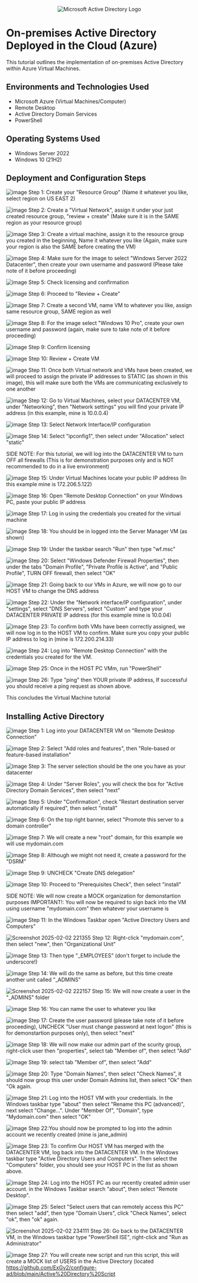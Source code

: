 <p align="center">
<img src="https://i.imgur.com/pU5A58S.png" alt="Microsoft Active Directory Logo"/>
</p>

<h1>On-premises Active Directory Deployed in the Cloud (Azure)</h1>
This tutorial outlines the implementation of on-premises Active Directory within Azure Virtual Machines.<br />

<h2>Environments and Technologies Used</h2>

- Microsoft Azure (Virtual Machines/Computer)
- Remote Desktop
- Active Directory Domain Services
- PowerShell

<h2>Operating Systems Used </h2>

- Windows Server 2022
- Windows 10 (21H2)

<h2>Deployment and Configuration Steps</h2>

![image](https://github.com/user-attachments/assets/2841b9f1-2970-4c0a-8f5d-a56372d3eab6)
Step 1: Create your "Resource Group" (Name it whatever you like, select region on US EAST 2)

![image](https://github.com/user-attachments/assets/b4a609e0-a7c3-4bf7-b625-8bbcd268d1fc)
Step 2: Create a "Virtual Network", assign it under your just created resource group, "review + create" (Make sure it is in the SAME region as your resource group)

![image](https://github.com/user-attachments/assets/e5121d66-907b-4490-aecc-26965d6ea99b)
Step 3: Create a virtual machine, assign it to the resource group you created in the beginning, Name it whatever you like (Again, make sure your region is also the SAME before creating the VM) 

![image](https://github.com/user-attachments/assets/ecb1d224-a0ad-491f-83c5-85f6f2bb8ab8)
Step 4: Make sure for the image to select "Windows Server 2022 Datacenter", then create your own username and password (Please take note of it before proceeding)

![image](https://github.com/user-attachments/assets/d0cc10ef-0001-4632-b2ef-11a383c8886f)
Step 5: Check licensing and confirmation

![image](https://github.com/user-attachments/assets/588ac30d-720a-4398-9bda-0d78c3378ec0)
Step 6: Proceed to "Review + Create"

![image](https://github.com/user-attachments/assets/f64c1667-f03f-4b79-88d5-c5574e74689a)
Step 7: Create a second VM, name VM to whatever you like, assign same resource group, SAME region as well

![image](https://github.com/user-attachments/assets/b23969e2-df93-465d-8756-744b4b46bca5)
Step 8: For the image select "Windows 10 Pro", create your own username and password (again, make sure to take note of it before proceeding)

![image](https://github.com/user-attachments/assets/207837e7-80f7-4e6a-a8dc-08a0750d8d6c)
Step 9: Confirm licensing

![image](https://github.com/user-attachments/assets/c1d99c3c-ae00-4efa-bd09-495691774d0c)
Step 10: Review + Create VM

![image](https://github.com/user-attachments/assets/c66a1958-9d3f-4535-b1f9-a1f132164501)
Step 11: Once both Virtual network and VMs have been created, we will proceed to assign the private IP addresses to STATIC (as shown in this image), this will make sure both the VMs are communicating exclusively to one another

![image](https://github.com/user-attachments/assets/7b5b2d44-1db2-437b-bf83-14da1b18f6cf)
Step 12: Go to Virtual Machines, select your DATACENTER VM, under "Networking", then "Network settings" you will find your private IP address (in this example, mine is 10.0.0.4)

![image](https://github.com/user-attachments/assets/a707f2c3-f950-4b46-b0b9-04451f72c092)
Step 13: Select Network Interface/IP configuration

![image](https://github.com/user-attachments/assets/6402273e-fcb5-4178-b081-5f0c98bc63c8)
Step 14: Select "ipconfig1", then select under "Allocation" select "static"

SIDE NOTE: For this tutorial, we will log into the DATACENTER VM to turn OFF all firewalls (This is for demonstration purposes only and is NOT recommended to do in a live environment)

![image](https://github.com/user-attachments/assets/70f77a73-acb4-43fc-9077-e94a526c707b)
Step 15: Under Virtual Machines locate your public IP address (In this example mine is 172.206.5.122)

![image](https://github.com/user-attachments/assets/b5cf0447-9fc5-494b-89b4-3e56265b8d6c)
Step 16: Open "Remote Desktop Connection" on your Windows PC, paste your public IP address

![image](https://github.com/user-attachments/assets/85567ea3-1330-4fad-9d78-9f24bcab13c6)
Step 17: Log in using the credentials you created for the virtual machine

![image](https://github.com/user-attachments/assets/5c5a3398-ebc5-48f8-bbe5-e746eee179c4)
Step 18: You should be in logged into the Server Manager VM (as shown)

![image](https://github.com/user-attachments/assets/306a656d-d1de-4af2-80c0-f1f42b5abd12)
Step 19: Under the taskbar search "Run" then type "wf.msc"

![image](https://github.com/user-attachments/assets/8ae51527-ea32-4593-9c73-1a4960548826)
Step 20: Select "Windows Defender Firewall Properties", then under the tabs "Domain Profile", "Private Profile is Active", and "Public Profile", TURN OFF firewall, then select "OK"

![image](https://github.com/user-attachments/assets/ed407845-c62d-45b2-a0c1-f064cf001b71)
Step 21: Going back to our VMs in Azure, we will now go to our HOST VM to change the DNS address

![image](https://github.com/user-attachments/assets/96322296-ab4a-4a1d-8894-546eda8ca949)
Step 22: Under the "Network interface/IP configuration", under "settings", select "DNS Servers", select "Custom" and type your DATACENTER PRIVATE IP address (for this example mine is 10.0.04)

![image](https://github.com/user-attachments/assets/9d8b7e03-a1df-43c1-832c-0de5d9a01817)
Step 23: To confirm both VMs have been correctly assigned, we will now log in to the HOST VM to confirm. Make sure you copy your public IP address to log in (mine is 172.200.214.33)

![image](https://github.com/user-attachments/assets/549c904a-d80c-4758-bf38-dd4d6b85b94b)
Step 24: Log into "Remote Desktop Connection" with the credentials you created for the VM.

![image](https://github.com/user-attachments/assets/75056000-6f96-4dab-805b-90cb448d9be9)
Step 25: Once in the HOST PC VMm, run "PowerShell" 

![image](https://github.com/user-attachments/assets/06885cbb-ac99-4449-a9c3-3ad257df0180)
Step 26: Type "ping" then YOUR private IP address, If successful you should receive a ping request as shown above.

This concludes the Virtual Machine tutorial

<h2>Installing Active Directory</h2>

![image](https://github.com/user-attachments/assets/c23851d8-9ab2-4976-9ccc-cd4767b5feba)
Step 1: Log into your DATACENTER VM on "Remote Desktop Connection"

![image](https://github.com/user-attachments/assets/a88db94b-301b-4dcc-acc7-f9d20d6cdb9f)
Step 2: Select "Add roles and features", then "Role-based or feature-based installation"

![image](https://github.com/user-attachments/assets/ea57c9b0-eaec-40d7-beb3-f204be9e36b8)
Step 3: The server selection should be the one you have as your datacenter

![image](https://github.com/user-attachments/assets/fefac5e1-9d0a-416f-a7e1-d28d2c1ab706)
Step 4: Under "Server Roles", you will check the box for "Active Directory Domain Services", then select "next"

![image](https://github.com/user-attachments/assets/673a6276-e317-4428-903a-269a2a7c0ddf)
Step 5: Under "Confirmation", check "Restart destination server automatically if required", then select "install"

![image](https://github.com/user-attachments/assets/400fdc86-39ef-4010-acc6-cedf540d7220)
Step 6: On the top right banner, select "Promote this server to a domain controller"

![image](https://github.com/user-attachments/assets/ce76e869-bd25-4c67-a23c-6d7bdbae9f79)
Step 7: We will create a new "root" domain, for this example we will use mydomain.com

![image](https://github.com/user-attachments/assets/23eda5a6-2824-4383-92ec-23155f4f17fb)
Step 8: Although we might not need it, create a password for the "DSRM"

![image](https://github.com/user-attachments/assets/c0da67f9-352a-4f3b-92b7-eef9929dbb3c)
Step 9: UNCHECK "Create DNS delegation"

![image](https://github.com/user-attachments/assets/c5e1611c-5cad-4ff8-8bf1-3a9d70136cd8)
Step 10: Proceed to "Prerequisites Check", then select "install"

SIDE NOTE: We will now create a MOCK organization for demonstartion purposes
IMPORTANT!: You will now be required to sign back into the VM using username "mydomain.com\" then whatever your username is

![image](https://github.com/user-attachments/assets/77bf11be-d600-43ac-8f6d-446351d221ae)
Step 11: In the Windows Taskbar open "Active Directory Users and Computers"

![Screenshot 2025-02-02 221355](https://github.com/user-attachments/assets/9a0aad5b-a4b8-4fcd-9ccc-662b3f9860bf)
Step 12: Right-click "mydomain.com", then select "new", then "Organizational Unit"

![image](https://github.com/user-attachments/assets/18c9a584-fe2e-406c-b769-5564445c9e21)
Step 13: Then type "_EMPLOYEES" (don't forget to include the underscore!)

![image](https://github.com/user-attachments/assets/b6c7f1e0-b890-4638-b352-de50cad57f9e)
Step 14: We will do the same as before, but this time create another unit called "_ADMINS"

![Screenshot 2025-02-02 222157](https://github.com/user-attachments/assets/cc5e8baf-ff20-4911-a178-58f8cbe394d4)
Step 15: We will now create a user in the "_ADMINS" folder

![image](https://github.com/user-attachments/assets/b0354bbe-3520-49d8-b7eb-75addc473607)
Step 16: You can name the user to whatever you like

![image](https://github.com/user-attachments/assets/c86c7cca-8195-415c-b066-c965f814facf)
Step 17: Create the user password (please take note of it before proceeding), UNCHECK "User must change password at next logon" (this is for demonstartion purposes only), then select "next"

![image](https://github.com/user-attachments/assets/511a645e-458c-45e5-bdfa-0cace40251dc)
Step 18: We will now make our admin part of the scurity group, right-click user then "properties", select tab "Member of", then select "Add"

![image](https://github.com/user-attachments/assets/6af5a22d-8789-4b09-aeca-ff73df3342ca)
Step 19: select tab "Member of", then select "Add"

![image](https://github.com/user-attachments/assets/2f2fcbac-b9ed-4324-a9f5-a956ab04e332)
Step 20: Type "Domain Names", then select "Check Names", it should now group this user under Domain Admins list, then select "Ok" then "Ok again.

![image](https://github.com/user-attachments/assets/ff4b4a82-832a-4584-accc-e4ce87dede61)
Step 21: Log into the HOST VM with your credentials. In the Windows taskbar type "about" then select "Rename this PC (advanced)", next select "Change...". Under "Member Of", "Domain", type "Mydomain.com" then select "OK"

![image](https://github.com/user-attachments/assets/c36707de-0d28-49a1-8e10-e0dd5d874d6d)
Step 22:You should now be prompted to log into the admin account we recently created (mine is jane_admin)

![image](https://github.com/user-attachments/assets/5e6d440a-4d7b-43f4-9001-f789e48a8c6c)
Step 23: To confirm Our HOST VM has merged with the DATACENTER VM, log back into the DATACENTER VM. In the Windows taskbar type "Active Directory Users and Computers". Then select the "Computers" folder, you should see your HOST PC in the list as shown above. 

![image](https://github.com/user-attachments/assets/3a423536-b41b-4bb4-95ba-db9c831db0af)
Step 24: Log into the HOST PC as our recently created admin user account. in the Windows Taskbar search "about", then select "Remote Desktop".

![image](https://github.com/user-attachments/assets/0893a80f-f7d0-4107-a216-591f22b3d09b)
Step 25: Select "Select users that can remotely access this PC" then select "add", then type "Domain Users", click "Check Names", select "ok", then "ok" again.

![Screenshot 2025-02-02 234111](https://github.com/user-attachments/assets/7320c85d-65a5-415b-81c0-2a04ee816dc7)
Step 26: Go back to the DATACENTER VM, in the Windows taskbar type "PowerShell ISE", right-click and "Run as Administrator"

![image](https://github.com/user-attachments/assets/a519b117-726d-4bf0-883f-fbd0af972982)
Step 27: You will create new script and run this script, this will create a MOCK list of USERS in the Active Directory (located https://github.com/ExGv2/configure-ad/blob/main/Active%20Directory%20Script


